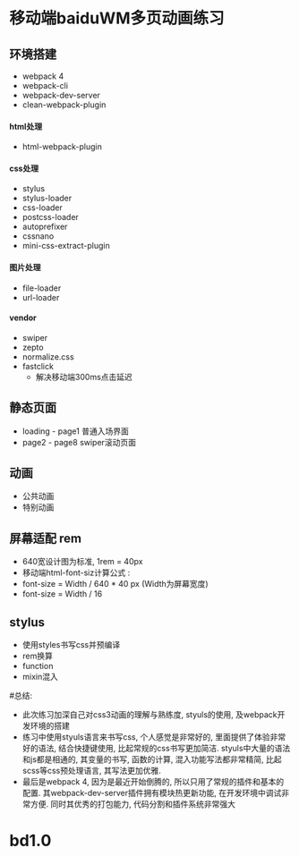 # 移动端baiduWM多页动画练习

## 环境搭建
  - webpack 4
  - webpack-cli
  - webpack-dev-server
  - clean-webpack-plugin
  
#### html处理
  - html-webpack-plugin

#### css处理
  - stylus
  - stylus-loader
  - css-loader
  - postcss-loader
  - autoprefixer
  - cssnano
  - mini-css-extract-plugin
  
#### 图片处理
  - file-loader
  - url-loader

#### vendor
  - swiper
  - zepto
  - normalize.css
  - fastclick
    + 解决移动端300ms点击延迟
  
## 静态页面
  - loading - page1 普通入场界面
  - page2 - page8 swiper滚动页面
  
## 动画
  - 公共动画
  - 特别动画
  
## 屏幕适配 rem
  - 640宽设计图为标准, 1rem = 40px
  - 移动端html-font-siz计算公式 : 
  - font-size = Width / 640 * 40 px (Width为屏幕宽度)
  - font-size = Width / 16
  
## stylus
  - 使用styles书写css并预编译
  - rem换算
  - function
  - mixin混入
  
#总结:

- 此次练习加深自己对css3动画的理解与熟练度, styuls的使用, 及webpack开发环境的搭建
- 练习中使用styuls语言来书写css, 个人感觉是非常好的, 里面提供了体验非常好的语法, 结合快捷键使用, 比起常规的css书写更加简洁. styuls中大量的语法和js都是相通的, 其变量的书写, 函数的计算, 混入功能写法都非常精简, 比起scss等css预处理语言, 其写法更加优雅.
- 最后是webpack 4, 因为是最近开始倒腾的, 所以只用了常规的插件和基本的配置. 其webpack-dev-server插件拥有模块热更新功能, 在开发环境中调试非常方便. 同时其优秀的打包能力, 代码分割和插件系统非常强大

# bd1.0
